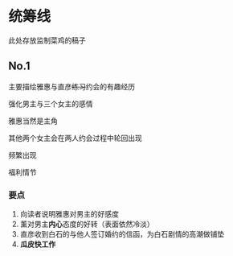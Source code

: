 # 统筹线

此处存放监制菜鸡的稿子

## No.1

主要描绘雅惠与直彦~~练习~~约会的有趣经历

强化男主与三个女主的感情

雅惠当然是主角

其他两个女主会在两人约会过程中轮回出现

频繁出现

福利情节

### 要点

1. 向读者说明雅惠对男主的好感度
2. 薰对男主**内心**态度的好转（表面依然冷淡）
3. 直彦收到白石的与他人签订婚约的信函，为白石剧情的高潮做铺垫
4. **瓜皮快工作**